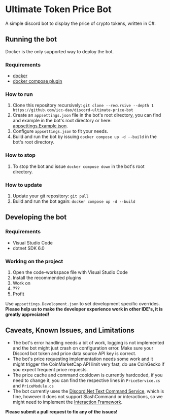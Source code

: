 # Ultimate Token Price Bot

A simple discord bot to display the price of crypto tokens, written in C#.

## **Running the bot**
Docker is the only supported way to deploy the bot.
### Requirements
- [docker](https://docs.docker.com/engine/install/)
- [docker compose plugin](https://docs.docker.com/compose/install/)

### How to run
1. Clone this repository recursively: ``git clone --recursive --depth 1 https://github.com/icc-dao/discord-ultimate-price-bot``
2. Create an ``appsettings.json`` file in the bot's root directory, you can find and example in the bot's root directory or here: [appsettings.Example.json](https://raw.githubusercontent.com/icc-dao/discord-ultimate-price-bot/main/appsettings.Example.json).
3. Configure ``appsettings.json`` to fit your needs.
4. Build and run the bot by issuing ``docker compose up -d --build`` in the bot's root directory.

### How to stop
1. To stop the bot and issue ``docker compose down`` in the bot's root directory.

### How to update
1. Update your git repository: ``git pull``
2. Build and run the bot again: ``docker compose up -d --build``

## **Developing the bot**
### Requirements
- Visual Studio Code
- dotnet SDK 6.0

### Working on the project
1. Open the code-workspace file with Visual Studio Code
2. Install the recommended plugins
3. Work on
4. ???
5. Profit

Use ``appsettings.Development.json`` to set development specific overrides.  
**Please help us to make the developer experience work in other IDE's, it is greatly appreciated!**

## Caveats, Known Issues, and Limitations
- The bot's error handling needs a bit of work, logging is not implemented and the bot might just crash on configuration error. Make sure your Discord bot token and price data source API key is correct.
- The bot's price requesting implementation needs some work and it might trigger the CoinMarketCap API limit very fast, do use CoinGecko if you expect frequent price requests.
- The price cache and command cooldown is currently hardcoded, if you need to change it, you can find the respective lines in ``PriceService.cs`` and ``PriceModule.cs``
- The bot currently uses the [Discord.Net Text Command Service](https://discordnet.dev/guides/text_commands/intro.html), which is fine, however it does not support SlashCommand or interactions, so we might need to implement the [Interaction Framework](https://discordnet.dev/guides/int_framework/intro.html).

**Please submit a pull request to fix any of the issues!**